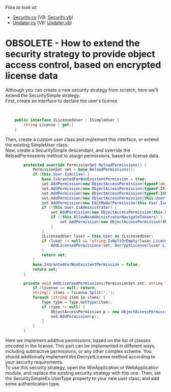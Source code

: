 <!-- default file list -->
*Files to look at*:

* [Security.cs](./CS/Solution41.Module/Security.cs) (VB: [Security.vb](./VB/Solution41.Module/Security.vb))
* [Updater.cs](./CS/Solution41.Module/Updater.cs) (VB: [Updater.vb](./VB/Solution41.Module/Updater.vb))
<!-- default file list end -->
# OBSOLETE - How to extend the security strategy to provide object access control, based on encrypted license data


<p>Although you can create a new security strategy from scratch, here we'll extend the SecuritySimple strategy.<br />
First, create an interface to declare the user's license.</p><br />


```cs
    public interface ILicensedUser : ISimpleUser {
        string License { get;}
    }

```

<p>Then, create a custom user class and implement this interface, or extend the existing SimpleUser class.<br />
Now, create a SecuritySimple descendant, and override the ReloadPermissions method to assign permissions, based on license data.<br />
</p>

```cs
        protected override PermissionSet ReloadPermissions() {
            PermissionSet set = base.ReloadPermissions();
            if (this.User.IsActive) {
                base.IsGrantedForNonExistentPermission = true;
                set.AddPermission(new ObjectAccessPermission(typeof(object), ObjectAccess.AllAccess));
                set.AddPermission(new ObjectAccessPermission(typeof(IPropertyBag), ObjectAccess.AllAccess));
                set.AddPermission(new ObjectAccessPermission(typeof(IXPSimpleObject), ObjectAccess.NoAccess));
                set.AddPermission(new ObjectAccessPermission(this.UserType, ObjectAccess.AllAccess));
                set.AddPermission(new EditModelPermission(this.User.IsAdministrator ? ModelAccessModifier.Allow : ModelAccessModifier.Deny));
                if (!this.User.IsAdministrator) {
                    set.AddPermission(new ObjectAccessPermission(this.UserType, ObjectAccess.ChangeAccess, ObjectAccessModifier.Deny));
                    if (!this.AllowNonAdministratorNavigateToUsers) {
                        set.AddPermission(new ObjectAccessPermission(this.UserType, ObjectAccess.Navigate, ObjectAccessModifier.Deny));
                    }
                }
                ILicensedUser luser = this.User as ILicensedUser;
                if (luser != null && !string.IsNullOrEmpty(luser.License)) {
                    AddLicensedPermissions(set, DecryptLicense(luser.License));
                }
                return set;
            }
            base.IsGrantedForNonExistentPermission = false;
            return set;
        }

        private void AddLicensedPermissions(PermissionSet set, string license) {
            if (license == null) return;
            string[] items = license.Split(';');
            foreach (string item in items) {
                Type type = Type.GetType(item);
                if (type != null) {
                    ObjectAccessPermission p = new ObjectAccessPermission(type, ObjectAccess.AllAccess);
                    set.AddPermission(p);
                }
            }
        }


```

<p>Here we implement additive permissions, based on the list of classes encoded in the license. This part can be implemented in different ways, including subtractive permissions, or any other complex scheme. You should additionally implement the DecryptLicense method according to your security requirements.<br />
To use this security strategy, open the WinApplication or WebApplication module, and replace the existing security strategy with this one. Then, set the SecuritySimpleEx.UserType property to your new user class, and add some authentication type.</p>

<br/>


